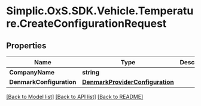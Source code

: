 # Simplic.OxS.SDK.Vehicle.Temperature.CreateConfigurationRequest

## Properties

Name | Type | Description | Notes
------------ | ------------- | ------------- | -------------
**CompanyName** | **string** |  | 
**DenmarkConfiguration** | [**DenmarkProviderConfiguration**](DenmarkProviderConfiguration.md) |  | [optional] 

[[Back to Model list]](../README.md#documentation-for-models) [[Back to API list]](../README.md#documentation-for-api-endpoints) [[Back to README]](../README.md)

